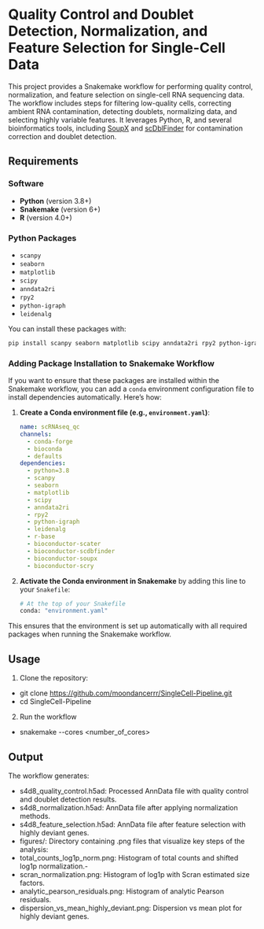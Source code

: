 # Quality Control and Doublet Detection, Normalization, and Feature Selection for Single-Cell Data

This project provides a Snakemake workflow for performing quality control, normalization, and feature selection on single-cell RNA sequencing data. The workflow includes steps for filtering low-quality cells, correcting ambient RNA contamination, detecting doublets, normalizing data, and selecting highly variable features. It leverages Python, R, and several bioinformatics tools, including [SoupX](https://github.com/constantAmateur/SoupX) and [scDblFinder](https://github.com/plger/scDblFinder) for contamination correction and doublet detection.

## Requirements

### Software

- **Python** (version 3.8+)
- **Snakemake** (version 6+)
- **R** (version 4.0+)

### Python Packages
- `scanpy`
- `seaborn`
- `matplotlib`
- `scipy`
- `anndata2ri`
- `rpy2`
- `python-igraph`
- `leidenalg`

You can install these packages with:
```bash
pip install scanpy seaborn matplotlib scipy anndata2ri rpy2 python-igraph leidenalg
```

### Adding Package Installation to Snakemake Workflow

If you want to ensure that these packages are installed within the Snakemake workflow, you can add a `conda` environment configuration file to install dependencies automatically. Here’s how:

1. **Create a Conda environment file (e.g., `environment.yaml`)**:

    ```yaml
    name: scRNAseq_qc
    channels:
      - conda-forge
      - bioconda
      - defaults
    dependencies:
      - python=3.8
      - scanpy
      - seaborn
      - matplotlib
      - scipy
      - anndata2ri
      - rpy2
      - python-igraph
      - leidenalg
      - r-base
      - bioconductor-scater
      - bioconductor-scdbfinder
      - bioconductor-soupx
      - bioconductor-scry
    ```

2. **Activate the Conda environment in Snakemake** by adding this line to your `Snakefile`:

    ```python
    # At the top of your Snakefile
    conda: "environment.yaml"
    ```

This ensures that the environment is set up automatically with all required packages when running the Snakemake workflow.

## Usage

1. Clone the repository:

- git clone https://github.com/moondancerrr/SingleCell-Pipeline.git
- cd SingleCell-Pipeline

2. Run the workflow

- snakemake --cores <number_of_cores>

## Output

The workflow generates:

- s4d8_quality_control.h5ad: Processed AnnData file with quality control and doublet detection results.
- s4d8_normalization.h5ad: AnnData file after applying normalization methods.
- s4d8_feature_selection.h5ad: AnnData file after feature selection with highly deviant genes.
- figures/: Directory containing .png files that visualize key steps of the analysis:
- total_counts_log1p_norm.png: Histogram of total counts and shifted log1p normalization.- 
- scran_normalization.png: Histogram of log1p with Scran estimated size factors.
- analytic_pearson_residuals.png: Histogram of analytic Pearson residuals.
- dispersion_vs_mean_highly_deviant.png: Dispersion vs mean plot for highly deviant genes.
